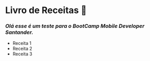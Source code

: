 # Livro de Receitas :book:
### *Olá esse é um teste  para o BootCamp Mobile Developer Santander.*

 - Receita 1
 - Receita 2
 - Receita 3
